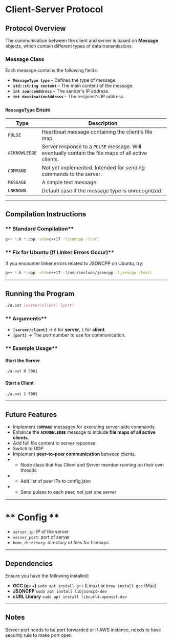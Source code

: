 # Client-Server Protocol

## **Protocol Overview**
The communication between the client and server is based on **Message** objects, which contain different types of data transmissions.

### **Message Class**
Each message contains the following fields:
- **`MessageType type`** – Defines the type of message.
- **`std::string content`** – The main content of the message.
- **`int sourceAddress`** – The sender's IP address.
- **`int destinationAddress`** – The recipient's IP address.

### **`MessageType` Enum**
| **Type**        | **Description** |
|----------------|---------------|
| `PULSE`        | Heartbeat message containing the client's file map. |
| `ACKNOWLEDGE`  | Server response to a `PULSE` message. Will eventually contain the file maps of all active clients. |
| `COMMAND`      | Not yet implemented. Intended for sending commands to the server. |
| `MESSAGE`      | A simple text message. |
| `UNKNOWN`      | Default case if the message type is unrecognized. |

---

## **Compilation Instructions**
### ** Standard Compilation**
```sh
g++ *.h *.cpp -std=c++17 -ljsoncpp -lcurl
```

### ** Fix for Ubuntu (If Linker Errors Occur)**
If you encounter linker errors related to JSONCPP on Ubuntu, try:
```sh
g++ *.h *.cpp -std=c++17 -I/usr/include/jsoncpp -ljsoncpp -lcurl
```

---

##  **Running the Program**
```sh
./a.out [server/client] [port]
```

### ** Arguments**
- **`[server/client]`** → `0` for **server**, `1` for **client**.
- **`[port]`** → The port number to use for communication.

### ** Example Usage**
#### **Start the Server**
```sh
./a.out 0 5001
```

#### **Start a Client**
```sh
./a.out 1 5001
```

---

## **Future Features**
- Implement **`COMMAND`** messages for executing server-side commands.
- Enhance the **`ACKNOWLEDGE`** message to include **file maps of all active clients**.
- Add full file content to server repsonse.
- Switch to UDP
- Implement **peer-to-peer communication** between clients.
- - Node class that has Client and Server member running on their own threads
- - Add list of peer IPs to config.json
- - Send pulses to each peer, not just one server

---

# ** Config **
- `server_ip`: IP of the server
- `server_port`: port of server
- `home_directory`: directory of files for filemaps

---

## **Dependencies**
Ensure you have the following installed:
- **GCC (g++)** `sudo apt install g++` (Linux) or `brew install gcc` (Mac)
- **JSONCPP** `sudo apt install libjsoncpp-dev`
- **cURL Library** `sudo apt install libcurl4-openssl-dev`

---

## **Notes**
Server port needs to be port forwarded or if AWS instance, needs to have security rule to make port open


